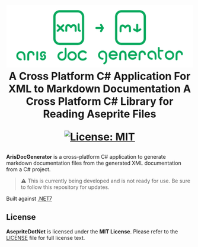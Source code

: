 <h1 align="center">
<img src="https://raw.githubusercontent.com/AristurtleDev/ArisDocGenerator/main/.github/images/aris-doc-generator-banner.png" alt="ArisDocGenerator Logo">
<br/>
A Cross Platform C# Application For XML to Markdown Documentation
A Cross Platform C# Library for Reading Aseprite Files

[![License: MIT](https://img.shields.io/badge/📃%20license-MIT-blue?style=flat)](LICENSE)
</h1>

**ArisDocGenerator** is a cross-platform C# application to generate markdown documentation files from the generated XML documentation from a C# project.

> ⚠ This is currently being developed and is not ready for use.  Be sure to follow this repository for updates.

Built against [.NET7](https://dotnet.microsoft.com/en-us/)

## License
**AsepriteDotNet** is licensed under the **MIT License**.  Please refer to the [LICENSE](LICENSE) file for full license text.

